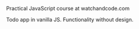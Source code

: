 Practical JavaScript course at watchandcode.com

Todo app in vanilla JS. Functionality without design.